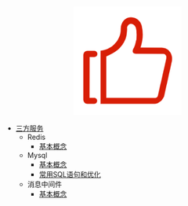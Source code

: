 <div align=center><img src="./img/admire.png" width=220/></div>

* [三方服务](/doc/server/)
    * Redis
        * [基本概念](/doc/server/redis.md)
    * Mysql
        * [基本概念](/doc/server/mysql.md)
        * [常用SQL语句和优化](/doc/server/mysql2.md)
    * 消息中间件
        * [基本概念](/doc/server/messageService.md)
